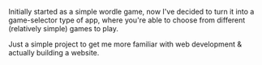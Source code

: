 Initially started as a simple wordle game, now I've decided to turn it into a game-selector type of app,
where you're able to choose from different (relatively simple) games to play.

Just a simple project to get me more familiar with web development & actually building a website.
